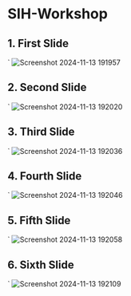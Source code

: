 # SIH-Workshop

## 1. First Slide
`
    ![Screenshot 2024-11-13 191957](https://github.com/user-attachments/assets/6e976e82-49fb-4068-9187-123d3e82866a)

## 2. Second Slide
`
    ![Screenshot 2024-11-13 192020](https://github.com/user-attachments/assets/62924c11-1a52-4721-84d4-262a94b209cd)

## 3. Third Slide
`
    ![Screenshot 2024-11-13 192036](https://github.com/user-attachments/assets/0838a321-5a68-4abf-bcab-bcf733aa19d7)

## 4. Fourth Slide
`
    ![Screenshot 2024-11-13 192046](https://github.com/user-attachments/assets/44752fc8-6a64-49be-8eed-1c262896233d)

## 5. Fifth Slide
`
    ![Screenshot 2024-11-13 192058](https://github.com/user-attachments/assets/b0909879-2b09-43e0-8093-d98d849ca942)

## 6. Sixth Slide
`
    ![Screenshot 2024-11-13 192109](https://github.com/user-attachments/assets/9b1b6bdb-74f7-4265-856a-a3e648ff6e27)


